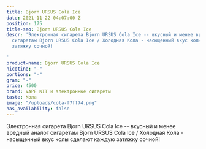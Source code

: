 ```yaml
---
title: Bjorn URSUS Cola Ice
date: 2021-11-22 04:07:00 Z
position: 175
title-seo: Bjorn URSUS Cola Ice
descr: 'Электронная сигарета Bjorn URSUS Cola Ice -- вкусный и менее вредный аналог
  сигаретам Bjorn URSUS Cola Ice / Холодная Кола - насыщенный вкус колы сделают каждую
  затяжку сочной!

'
product-name: Bjorn URSUS Cola Ice
nicotine: "-"
portions: "-"
gram: "-"
price: 4500
brand: VAPE KIT и электронные сигареты
taste: Кола
image: "/uploads/cola-f7ff74.png"
has_availability: false
---
```


Электронная сигарета Bjorn URSUS Cola Ice -- вкусный и менее вредный аналог сигаретам Bjorn URSUS Cola Ice / Холодная Кола - насыщенный вкус колы сделают каждую затяжку сочной!
